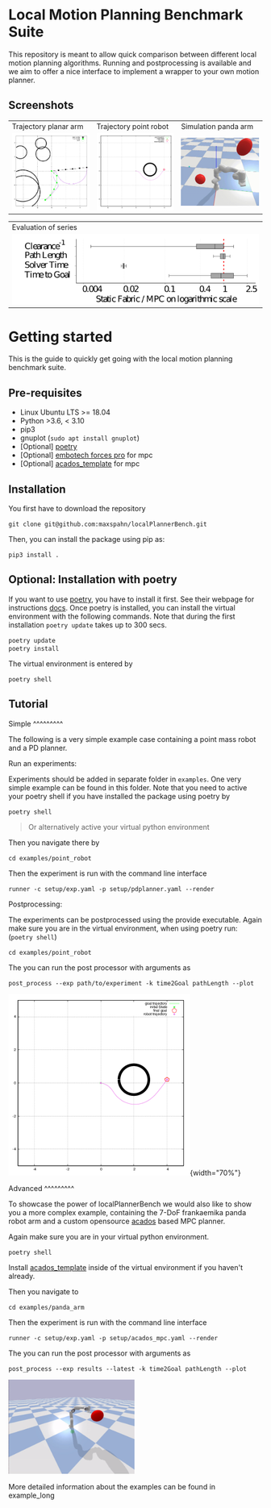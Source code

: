 Local Motion Planning Benchmark Suite
=====================================

This repository is meant to allow quick comparison between different
local motion planning algorithms. Running and postprocessing is
available and we aim to offer a nice interface to implement a wrapper to
your own motion planner.

Screenshots
-----------

<table>
 <tr>
  <td> Trajectory planar arm</td>
  <td> Trajectory point robot</td>
  <td> Simulation panda arm</td>
 </tr>
 <tr>
  <td> <img src="docs/source/img/trajectory_planar_arm.png" width="250"/> </td>
  <td> <img src="docs/source/img/trajectory_point_robot.png" width="250"/> </td>  
  <td> <img src="docs/source/img/trajectory_panda.gif" width="250"/> </td>  
 </tr>
</table>
<table>
 <tr>
  <td> Evaluation of series</td>
 </tr>
 <tr>
  <td> <img src="docs/source/img/results_comparison.png" width="500"/> </td>
 </tr>
</table>

Getting started
===============

This is the guide to quickly get going with the local motion planning
benchmark suite.

Pre-requisites
--------------

-   Linux Ubuntu LTS &gt;= 18.04
-   Python &gt;3.6, &lt; 3.10
-   pip3
-   gnuplot (`sudo apt install gnuplot`)
-   \[Optional\] [poetry](https://python-poetry.org/docs/)
-   \[Optional\] [embotech forces
    pro](https://www.embotech.com/products/forcespro/overview/) for mpc
-   \[Optional\] [acados_template](https://github.com/acados/acados/tree/master/interfaces/acados_template) for mpc

Installation
------------

You first have to download the repository

``` {.sourceCode .bash}
git clone git@github.com:maxspahn/localPlannerBench.git
```

Then, you can install the package using pip as:

``` {.sourceCode .bash}
pip3 install .
```

Optional: Installation with poetry
----------------------------------

If you want to use [poetry](https://python-poetry.org/docs/), you have
to install it first. See their webpage for instructions
[docs](https://python-poetry.org/docs/). Once poetry is installed, you
can install the virtual environment with the following commands. Note
that during the first installation `poetry update` takes up to 300 secs.

``` {.sourceCode .bash}
poetry update
poetry install
```

The virtual environment is entered by

``` {.sourceCode .bash}
poetry shell
```

Tutorial
--------

Simple
^^^^^^^^^

The following is a very simple example case containing a point mass robot and a PD planner.

Run an experiments:

Experiments should be added in separate folder in `examples`. One
very simple example can be found in this folder. Note that you need to
active your poetry shell if you have installed the package using poetry
by

``` {.sourceCode .bash}
poetry shell
```

> Or alternatively active your virtual python environment

Then you navigate there by

``` {.sourceCode .bash}
cd examples/point_robot
```

Then the experiment is run with the command line interface

``` {.sourceCode .bash}
runner -c setup/exp.yaml -p setup/pdplanner.yaml --render
```

Postprocessing:

The experiments can be postprocessed using the provide executable. Again make sure you are in the virtual environment, when
using poetry run: 
(`poetry shell`)

``` {.sourceCode .bash}
cd examples/point_robot
```

The you can run the post processor with arguments as

``` {.sourceCode .bash}
post_process --exp path/to/experiment -k time2Goal pathLength --plot
```

![Example trajectory](docs/source/img/trajectory_point_robot.png){width="70%"}

Advanced
^^^^^^^^^

To showcase the power of localPlannerBench we would also like to show you a more complex example, containing the 7-DoF frankaemika panda robot arm and a custom opensource [acados](https://github.com/acados/acados) based MPC planner.

Again make sure you are in your virtual python environment.
``` {.sourceCode .bash}
poetry shell
```

Install [acados_template](https://github.com/acados/acados/tree/master/interfaces/acados_template) inside of the virtual environment if you haven't already.

Then you navigate to 

``` {.sourceCode .bash}
cd examples/panda_arm
```

Then the experiment is run with the command line interface

``` {.sourceCode .bash}
runner -c setup/exp.yaml -p setup/acados_mpc.yaml --render
```

The you can run the post processor with arguments as

``` {.sourceCode .bash}
post_process --exp results --latest -k time2Goal pathLength --plot
```

<img src="docs/source/img/panda_arm_acados_mpc.gif" width="250"/>


More detailed information about the examples can be found in
example\_long

